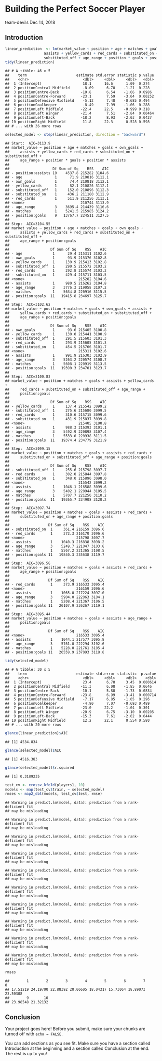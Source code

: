 Building the Perfect Soccer Player
================
team-devils
Dec 14, 2018

## Introduction

``` r
linear_prediction  <- lm(market_value ~ position + age + matches + goals + own_goals +
                  assists + yellow_cards + red_cards + substituted_on +
                  substituted_off + age_range + position * goals + position * assists, data =   players1)
tidy(linear_prediction)
```

    ## # A tibble: 46 x 5
    ##    term                       estimate std.error statistic p.value
    ##    <chr>                         <dbl>     <dbl>     <dbl>   <dbl>
    ##  1 (Intercept)                   18.1      16.6      1.09  0.274  
    ##  2 positionCentral Midfield      -8.09      6.70    -1.21  0.228  
    ##  3 positionCentre-Back          -10.8       6.54    -1.66  0.0986 
    ##  4 positionCentre-Forward       -23.1       7.59    -3.04  0.00252
    ##  5 positionDefensive Midfield    -5.12      7.48    -0.685 0.494  
    ##  6 positionGoalkeeper            -8.49      7.99    -1.06  0.288  
    ##  7 positionLeft Midfield        -22.4      22.5     -0.999 0.318  
    ##  8 positionLeft Winger          -21.4       7.51    -2.84  0.00464
    ##  9 positionLeft-Back            -18.2       8.93    -2.03  0.0427 
    ## 10 positionRight Midfield        11.8      22.3      0.528 0.598  
    ## # ... with 36 more rows

``` r
selected_model <- step(linear_prediction, direction = "backward")
```

    ## Start:  AIC=3113.9
    ## market_value ~ position + age + matches + goals + own_goals + 
    ##     assists + yellow_cards + red_cards + substituted_on + substituted_off + 
    ##     age_range + position * goals + position * assists
    ## 
    ##                    Df Sum of Sq    RSS    AIC
    ## - position:assists 10    4537.8 215282 3104.6
    ## - age               1      71.9 210816 3112.1
    ## - own_goals         1      74.4 210818 3112.1
    ## - yellow_cards      1      82.1 210826 3112.1
    ## - substituted_off   1     152.0 210896 3112.3
    ## - substituted_on    1     436.2 211180 3112.9
    ## - red_cards         1     511.9 211256 3113.1
    ## <none>                          210744 3113.9
    ## - age_range         3    3695.4 214439 3116.6
    ## - matches           1    5241.5 215985 3124.2
    ## - position:goals    9   13767.7 224511 3127.5
    ## 
    ## Step:  AIC=3104.55
    ## market_value ~ position + age + matches + goals + own_goals + 
    ##     assists + yellow_cards + red_cards + substituted_on + substituted_off + 
    ##     age_range + position:goals
    ## 
    ##                   Df Sum of Sq    RSS    AIC
    ## - age              1      29.4 215311 3102.6
    ## - own_goals        1      93.9 215376 3102.8
    ## - yellow_cards     1     130.9 215413 3102.8
    ## - substituted_off  1     290.5 215572 3103.2
    ## - red_cards        1     292.8 215574 3103.2
    ## - substituted_on   1     429.4 215711 3103.5
    ## <none>                         215282 3104.6
    ## - assists          1     980.5 216262 3104.8
    ## - age_range        3    3776.3 219058 3107.2
    ## - matches          1    5634.8 220916 3115.5
    ## - position:goals  11   19415.8 234697 3125.7
    ## 
    ## Step:  AIC=3102.62
    ## market_value ~ position + matches + goals + own_goals + assists + 
    ##     yellow_cards + red_cards + substituted_on + substituted_off + 
    ##     age_range + position:goals
    ## 
    ##                   Df Sum of Sq    RSS    AIC
    ## - own_goals        1      93.6 215405 3100.8
    ## - yellow_cards     1     130.0 215441 3100.9
    ## - substituted_off  1     291.5 215603 3101.3
    ## - red_cards        1     293.9 215605 3101.3
    ## - substituted_on   1     454.5 215766 3101.7
    ## <none>                         215311 3102.6
    ## - assists          1     991.9 216303 3102.9
    ## - age_range        3    5263.2 220574 3108.7
    ## - matches          1    5608.1 220919 3113.5
    ## - position:goals  11   19390.3 234701 3123.7
    ## 
    ## Step:  AIC=3100.83
    ## market_value ~ position + matches + goals + assists + yellow_cards + 
    ##     red_cards + substituted_on + substituted_off + age_range + 
    ##     position:goals
    ## 
    ##                   Df Sum of Sq    RSS    AIC
    ## - yellow_cards     1     137.4 215542 3099.2
    ## - substituted_off  1     275.6 215680 3099.5
    ## - red_cards        1     310.6 215715 3099.6
    ## - substituted_on   1     431.9 215837 3099.8
    ## <none>                         215405 3100.8
    ## - assists          1     988.3 216393 3101.1
    ## - age_range        3    5492.9 220898 3107.4
    ## - matches          1    5533.0 220938 3111.5
    ## - position:goals  11   19374.4 234779 3121.9
    ## 
    ## Step:  AIC=3099.15
    ## market_value ~ position + matches + goals + assists + red_cards + 
    ##     substituted_on + substituted_off + age_range + position:goals
    ## 
    ##                   Df Sum of Sq    RSS    AIC
    ## - substituted_off  1     255.6 215798 3097.7
    ## - red_cards        1     302.0 215844 3097.8
    ## - substituted_on   1     348.0 215890 3098.0
    ## <none>                         215542 3099.2
    ## - assists          1    1046.1 216588 3099.6
    ## - age_range        3    5402.1 220944 3105.5
    ## - matches          1    5707.7 221250 3110.2
    ## - position:goals  11   19365.7 234908 3120.2
    ## 
    ## Step:  AIC=3097.74
    ## market_value ~ position + matches + goals + assists + red_cards + 
    ##     substituted_on + age_range + position:goals
    ## 
    ##                  Df Sum of Sq    RSS    AIC
    ## - substituted_on  1     361.4 216159 3096.6
    ## - red_cards       1     372.3 216170 3096.6
    ## <none>                        215798 3097.7
    ## - assists         1    1040.3 216838 3098.2
    ## - age_range       3    5249.7 221047 3103.8
    ## - matches         1    5567.2 221365 3108.5
    ## - position:goals 11   19840.3 235638 3119.7
    ## 
    ## Step:  AIC=3096.58
    ## market_value ~ position + matches + goals + assists + red_cards + 
    ##     age_range + position:goals
    ## 
    ##                  Df Sum of Sq    RSS    AIC
    ## - red_cards       1     373.9 216533 3095.4
    ## <none>                        216159 3096.6
    ## - assists         1    1065.0 217224 3097.0
    ## - age_range       3    5904.0 222063 3104.1
    ## - matches         1    5208.4 221367 3106.5
    ## - position:goals 11   20107.9 236267 3119.1
    ## 
    ## Step:  AIC=3095.44
    ## market_value ~ position + matches + goals + assists + age_range + 
    ##     position:goals
    ## 
    ##                  Df Sum of Sq    RSS    AIC
    ## <none>                        216533 3095.4
    ## - assists         1    1044.1 217577 3095.8
    ## - age_range       3    5761.0 222294 3102.6
    ## - matches         1    5228.0 221761 3105.4
    ## - position:goals 11   20559.9 237093 3118.8

``` r
tidy(selected_model)
```

    ## # A tibble: 30 x 5
    ##    term                       estimate std.error statistic  p.value
    ##    <chr>                         <dbl>     <dbl>     <dbl>    <dbl>
    ##  1 (Intercept)                   23.4       6.78     3.45  0.000614
    ##  2 positionCentral Midfield     -11.3       6.08    -1.85  0.0646  
    ##  3 positionCentre-Back          -10.1       5.80    -1.73  0.0834  
    ##  4 positionCentre-Forward       -23.8       6.99    -3.41  0.000714
    ##  5 positionDefensive Midfield    -7.17      6.85    -1.05  0.296   
    ##  6 positionGoalkeeper            -4.90      7.07    -0.693 0.489   
    ##  7 positionLeft Midfield        -23.0      22.2     -1.04  0.301   
    ##  8 positionLeft Winger          -20.9       6.75    -3.10  0.00205 
    ##  9 positionLeft-Back            -15.3       7.61    -2.02  0.0444  
    ## 10 positionRight Midfield        12.2      22.1      0.554 0.580   
    ## # ... with 20 more rows

``` r
glance(linear_prediction)$AIC
```

    ## [1] 4534.834

``` r
glance(selected_model)$AIC
```

    ## [1] 4516.383

``` r
glance(selected_model)$r.squared
```

    ## [1] 0.3189235

``` r
test_cv <- crossv_kfold(players1, 10)
models <- map(test_cv$train, ~ selected_model)
rmses <- map2_dbl(models, test_cv$test, rmse)
```

    ## Warning in predict.lm(model, data): prediction from a rank-deficient fit
    ## may be misleading
    
    ## Warning in predict.lm(model, data): prediction from a rank-deficient fit
    ## may be misleading
    
    ## Warning in predict.lm(model, data): prediction from a rank-deficient fit
    ## may be misleading
    
    ## Warning in predict.lm(model, data): prediction from a rank-deficient fit
    ## may be misleading
    
    ## Warning in predict.lm(model, data): prediction from a rank-deficient fit
    ## may be misleading
    
    ## Warning in predict.lm(model, data): prediction from a rank-deficient fit
    ## may be misleading
    
    ## Warning in predict.lm(model, data): prediction from a rank-deficient fit
    ## may be misleading
    
    ## Warning in predict.lm(model, data): prediction from a rank-deficient fit
    ## may be misleading
    
    ## Warning in predict.lm(model, data): prediction from a rank-deficient fit
    ## may be misleading
    
    ## Warning in predict.lm(model, data): prediction from a rank-deficient fit
    ## may be misleading

``` r
rmses
```

    ##        1        2        3        4        5        6        7        8 
    ## 17.51219 24.19700 22.88392 20.06605 18.04317 15.73064 18.89073 23.50308 
    ##        9       10 
    ## 23.98548 21.32132

## Conclusion

Your project goes here\! Before you submit, make sure your chunks are
turned off with `echo = FALSE`.

You can add sections as you see fit. Make sure you have a section called
Introduction at the beginning and a section called Conclusion at the
end. The rest is up to you\!
